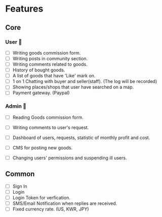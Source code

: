 # Features

## Core

### User 👥

- [ ] Writing goods commission form.
- [ ] Writing posts in community section.
- [ ] Writing comments related to goods.
- [ ] History of bought goods.
- [ ] A list of goods that have 'Like' mark on.
- [ ] 1 on 1 Chatting with buyer and seller(staff). (The log will be recorded)
- [ ] Showing places/shops that user have searched on a map.
- [ ] Payment gateway. (Paypal)

### Admin 🔧

- [ ] Reading Goods commission form.
- [ ] Writing comments to user's request.
- [ ] Dashboard of users, requests, statistic of monthly profit and cost.
- [ ] CMS for posting new goods.
- [ ] Changing users' permissions and suspending ill users.


## Common

- [ ] Sign In
- [ ] Login
- [ ] Login Token for verfication.
- [ ] SMS/Email Notification when replies are received.
- [ ] Fixed currency rate. (US, KWR, JPY)
